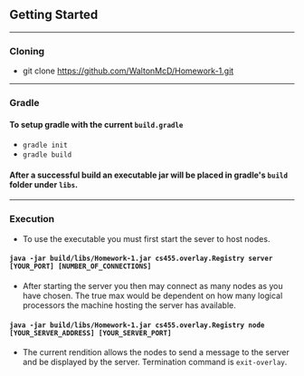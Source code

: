 ## Getting Started
___
### Cloning
- git clone https://github.com/WaltonMcD/Homework-1.git
___
### Gradle
#### To setup gradle with the current `build.gradle`
- `gradle init`
- `gradle build`

#### After a successful build an executable jar will be placed in gradle's `build` folder under `libs`.
___
### Execution
- To use the executable you must first start the sever to host nodes.
#### `java -jar build/libs/Homework-1.jar cs455.overlay.Registry server [YOUR_PORT] [NUMBER_OF_CONNECTIONS]`
- After starting the server you then may connect as many nodes as you have chosen. The true max would be dependent on how many logical processors the machine hosting the server has available.
#### `java -jar build/libs/Homework-1.jar cs455.overlay.Registry node [YOUR_SERVER_ADDRESS] [YOUR_SERVER_PORT]`
- The current rendition allows the nodes to send a message to the server and be displayed by the server. Termination command is `exit-overlay`.